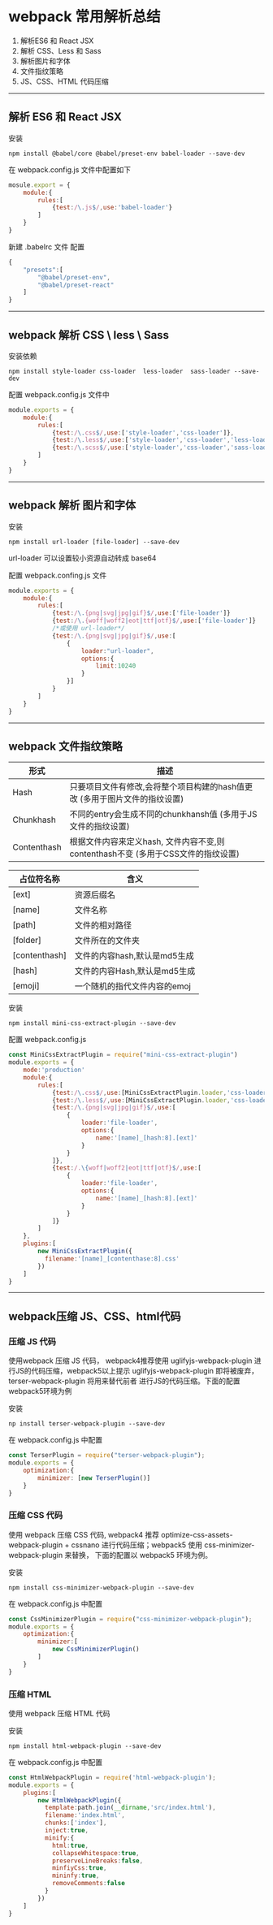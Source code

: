 # webpack 常用解析总结

1. 解析ES6 和 React JSX
2. 解析 CSS、Less 和 Sass
3. 解析图片和字体
4. 文件指纹策略
5. JS、CSS、HTML 代码压缩

---

## 解析 ES6 和 React JSX

安装

```shell
npm install @babel/core @babel/preset-env babel-loader --save-dev
```

在 webpack.config.js 文件中配置如下

```javascript
mosule.export = {
    module:{
        rules:[
            {test:/\.js$/,use:'babel-loader'}
        ]
    }
}
```

新建 .babelrc 文件 配置

```javascript
{
    "presets":[
        "@babel/preset-env",
        "@babel/preset-react"
    ]
}
```

---

## webpack 解析 CSS \ less \ Sass

安装依赖

```shell
npm install style-loader css-loader  less-loader  sass-loader --save-dev
```

配置 webpack.config.js 文件中

```javascript
module.exports = {
    module:{
        rules:[
            {test:/\.css$/,use:['style-loader','css-loader']},
            {test:/\.less$/,use:['style-loader','css-loader','less-loader']}
            {test:/\.scss$/,use:['style-loader','css-loader','sass-loader']}
        ]
    }
}
```

---

## webpack 解析 图片和字体

安装

```shell	
npm install url-loader [file-loader] --save-dev
```

url-loader 可以设置较小资源自动转成 base64

配置 webpack.confing.js 文件

```javascript
module.exports = {
    module:{
        rules:[
            {test:/\.{png|svg|jpg|gif}$/,use:['file-loader']}
            {test:/\.{woff|woff2|eot|ttf|otf}$/,use:['file-loader']}
    		/*或使用 url-loader*/
    		{test:/\.{png|svg|jpg|gif}$/,use:[
    			{
    				loader:"url-loader",
    				options:{
    					limit:10240
					}
				}]
			}
        ]
    }
}
```

---

## webpack 文件指纹策略

| 形式        | 描述                                                         |
| ----------- | ------------------------------------------------------------ |
| Hash        | 只要项目文件有修改,会将整个项目构建的hash值更改 (多用于图片文件的指纹设置) |
| Chunkhash   | 不同的entry会生成不同的chunkhansh值 (多用于JS文件的指纹设置) |
| Contenthash | 根据文件内容来定义hash, 文件内容不变,则contenthash不变 (多用于CSS文件的指纹设置) |

| 占位符名称    | 含义                         |
| ------------- | ---------------------------- |
| [ext]         | 资源后缀名                   |
| [name]        | 文件名称                     |
| [path]        | 文件的相对路径               |
| [folder]      | 文件所在的文件夹             |
| [contenthash] | 文件的内容hash,默认是md5生成 |
| [hash]        | 文件的内容Hash,默认是md5生成 |
| [emoji]       | 一个随机的指代文件内容的emoj |

安装

```shell
npm install mini-css-extract-plugin --save-dev
```

配置 webpack.config.js

```javascript
const MiniCssExtractPlugin = require("mini-css-extract-plugin")
module.exports = {
    mode:'production'
    module:{
        rules:[
            {test:/\.css$/,use:[MiniCssExtractPlugin.loader,'css-loader']},
            {test:/\.less$/,use:[MiniCssExtractPlugin.loader,'css-loader','less-loader']},
            {test:/\.{png|svg|jpg|gif}$/,use:[
                {
                    loader:'file-loader',
                    options:{
                        name:'[name]_[hash:8].[ext]'
                    }
                }
            ]},
            {test:/.\{woff|woff2|eot|ttf|otf}$/,use:[
                {
                    loader:'file-loader',
                    options:{
                        name:'[name]_[hash:8].[ext]'
                    }
                }
            ]}
        ]
    },
    plugins:[
        new MiniCssExtractPlugin({
          filename:'[name]_[contenthase:8].css'
        })
    ]
}
```

---

## webpack压缩 JS、CSS、html代码

### 压缩 JS 代码

使用webpack 压缩 JS 代码， webpack4推荐使用 uglifyjs-webpack-plugin 进行JS的代码压缩，webpack5以上提示 uglifyjs-webpack-plugin 即将被废弃，terser-webpack-plugin 将用来替代前者 进行JS的代码压缩。下面的配置webpack5环境为例

安装

```shell
np install terser-webpack-plugin --save-dev
```

在 webpack.config.js 中配置

```javascript
const TerserPlugin = require("terser-webpack-plugin");
module.exports = {
    optimization:{
        minimizer: [new TerserPlugin()]
    }
}
```

### 压缩  CSS 代码

使用 webpack 压缩 CSS 代码, webpack4 推荐 optimize-css-assets-webpack-plugin + cssnano 进行代码压缩；webpack5 使用 css-minimizer-webpack-plugin 来替换， 下面的配置以 webpack5 环境为例。

安装

```shell
npm install css-minimizer-webpack-plugin --save-dev
```

在 webpack.config.js 中配置

```javascript
const CssMinimizerPlugin = require("css-minimizer-webpack-plugin");
module.exports = {
	optimization:{
        minimizer:[
            new CssMinimizerPlugin()
        ]
    }   
}
```

### 压缩 HTML 

使用 webpack 压缩 HTML 代码

安装

```shell
npm install html-webpack-plugin --save-dev
```

在 webpack.config.js 中配置

```javascript
const HtmlWebpackPlugin = require('html-webpack-plugin');
module.exports = {
    plugins:[
        new HtmlWebpackPlugin({
          template:path.join(__dirname,'src/index.html'),
          filename:'index.html',
          chunks:['index'],
          inject:true,
          minify:{
            html:true,
            collapseWhitespace:true,
            preserveLineBreaks:false,
            minfiyCss:true,
            mininfy:true,
            removeComments:false
          }
        })
    ]
}
```

